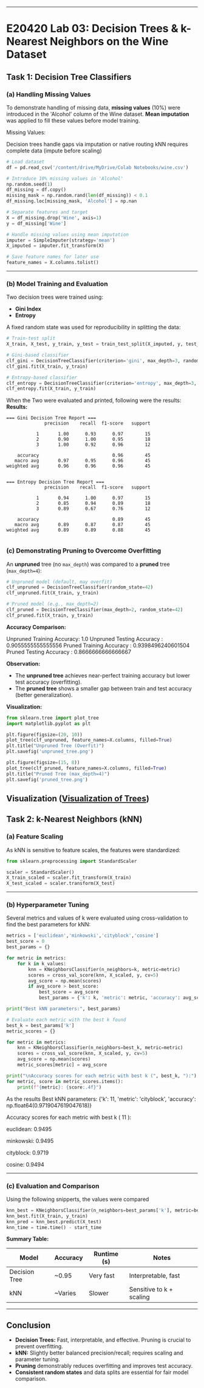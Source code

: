 
---

# E20420 Lab 03: Decision Trees & k-Nearest Neighbors on the Wine Dataset

## Task 1: Decision Tree Classifiers

### (a) Handling Missing Values

To demonstrate handling of missing data, **missing values** (10%) were introduced in the 'Alcohol' column of the Wine dataset. **Mean imputation** was applied to fill these values before model training.

Missing Values:

Decision trees handle gaps via imputation or native routing
kNN requires complete data (impute before scaling)


```python
# Load dataset
df = pd.read_csv('/content/drive/MyDrive/Colab Notebooks/wine.csv')

# Introduce 10% missing values in 'Alcohol'
np.random.seed(1)
df_missing = df.copy()
missing_mask = np.random.rand(len(df_missing)) < 0.1
df_missing.loc[missing_mask, 'Alcohol'] = np.nan

# Separate features and target
X = df_missing.drop('Wine', axis=1)
y = df_missing['Wine']

# Handle missing values using mean imputation
imputer = SimpleImputer(strategy='mean')
X_imputed = imputer.fit_transform(X)

# Save feature names for later use
feature_names = X.columns.tolist()

```

---

### (b) Model Training and Evaluation

Two decision trees were trained using:
- **Gini Index**
- **Entropy**

A fixed random state was used for reproducibility in splitting the data:

```python
# Train-test split
X_train, X_test, y_train, y_test = train_test_split(X_imputed, y, test_size=0.25, random_state=42)

# Gini-based classifier
clf_gini = DecisionTreeClassifier(criterion='gini', max_depth=3, random_state=0)
clf_gini.fit(X_train, y_train)

# Entropy-based classifier
clf_entropy = DecisionTreeClassifier(criterion='entropy', max_depth=3, random_state=0)
clf_entropy.fit(X_train, y_train)
```
When the Two were evaluated and printed, following were the results:
**Results:**
```
=== Gini Decision Tree Report ===
              precision    recall  f1-score   support

           1       1.00      0.93      0.97        15
           2       0.90      1.00      0.95        18
           3       1.00      0.92      0.96        12

    accuracy                           0.96        45
   macro avg       0.97      0.95      0.96        45
weighted avg       0.96      0.96      0.96        45


=== Entropy Decision Tree Report ===
              precision    recall  f1-score   support

           1       0.94      1.00      0.97        15
           2       0.85      0.94      0.89        18
           3       0.89      0.67      0.76        12

    accuracy                           0.89        45
   macro avg       0.89      0.87      0.87        45
weighted avg       0.89      0.89      0.88        45


```
### (c) Demonstrating Pruning to Overcome Overfitting

An **unpruned** tree (no `max_depth`) was compared to a **pruned** tree (`max_depth=4`):

```python
# Unpruned model (default, may overfit)
clf_unpruned = DecisionTreeClassifier(random_state=42)
clf_unpruned.fit(X_train, y_train)

# Pruned model (e.g., max_depth=2)
clf_pruned = DecisionTreeClassifier(max_depth=2, random_state=42)
clf_pruned.fit(X_train, y_train)
```

**Accuracy Comparison:**

Unpruned Training Accuracy: 1.0
Unpruned Testing Accuracy : 0.9055555555555556
Pruned Training Accuracy  : 0.9398496240601504
Pruned Testing Accuracy   : 0.8666666666666667

**Observation:**  
- The **unpruned tree** achieves near-perfect training accuracy but lower test accuracy (overfitting).
- The **pruned tree** shows a smaller gap between train and test accuracy (better generalization).

**Visualization:**

```python
from sklearn.tree import plot_tree
import matplotlib.pyplot as plt

plt.figure(figsize=(20, 10))
plot_tree(clf_unpruned, feature_names=X.columns, filled=True)
plt.title("Unpruned Tree (Overfit)")
plt.savefig('unpruned_tree.png')

plt.figure(figsize=(15, 8))
plot_tree(clf_pruned, feature_names=X.columns, filled=True)
plt.title("Pruned Tree (max_depth=4)")
plt.savefig('pruned_tree.png')
```
Visualization ([Visualization of Trees](https://drive.google.com/file/d/1LTZVXAKb4Tw31kzy1BD9ugsPQ8are0QO/view?usp=sharing))
---

## Task 2: k-Nearest Neighbors (kNN)

### (a) Feature Scaling

As kNN is sensitive to feature scales, the features were standardized:

```python
from sklearn.preprocessing import StandardScaler

scaler = StandardScaler()
X_train_scaled = scaler.fit_transform(X_train)
X_test_scaled = scaler.transform(X_test)
```

---

### (b) Hyperparameter Tuning

Several metrics and values of k were evaluated using cross-validation to find the best parameters for kNN:

```python
metrics = ['euclidean','minkowski','cityblock','cosine']
best_score = 0
best_params = {}

for metric in metrics:
    for k in k_values:
        knn = KNeighborsClassifier(n_neighbors=k, metric=metric)
        scores = cross_val_score(knn, X_scaled, y, cv=5)
        avg_score = np.mean(scores)
        if avg_score > best_score:
            best_score = avg_score
            best_params = {'k': k, 'metric': metric, 'accuracy': avg_score}

print("Best kNN parameters:", best_params)

# Evaluate each metric with the best k found
best_k = best_params['k']
metric_scores = {}

for metric in metrics:
    knn = KNeighborsClassifier(n_neighbors=best_k, metric=metric)
    scores = cross_val_score(knn, X_scaled, y, cv=5)
    avg_score = np.mean(scores)
    metric_scores[metric] = avg_score

print("\nAccuracy scores for each metric with best k (", best_k, "):")
for metric, score in metric_scores.items():
    print(f"{metric}: {score:.4f}")
```

As the results 
Best kNN parameters: {'k': 11, 'metric': 'cityblock', 'accuracy': np.float64(0.9719047619047618)}

Accuracy scores for each metric with best k ( 11 ):

euclidean: 0.9495

minkowski: 0.9495

cityblock: 0.9719

cosine: 0.9494

---

### (c) Evaluation and Comparison
Using the following snipperts, the values were compared
```python
knn_best = KNeighborsClassifier(n_neighbors=best_params['k'], metric=best_params['metric'])
knn_best.fit(X_train, y_train)
knn_pred = knn_best.predict(X_test)
knn_time = time.time() - start_time
```

**Summary Table:**

| Model         | Accuracy | Runtime (s) | Notes                    |
| ------------- | -------- | ----------- | ------------------------ |
| Decision Tree | \~0.95   | Very fast   | Interpretable, fast      |
| kNN           | \~Varies | Slower      | Sensitive to k + scaling |


---

## Conclusion

- **Decision Trees:** Fast, interpretable, and effective. Pruning is crucial to prevent overfitting.
- **kNN:** Slightly better balanced precision/recall; requires scaling and parameter tuning.
- **Pruning** demonstrably reduces overfitting and improves test accuracy.
- **Consistent random states** and data splits are essential for fair model comparison.
